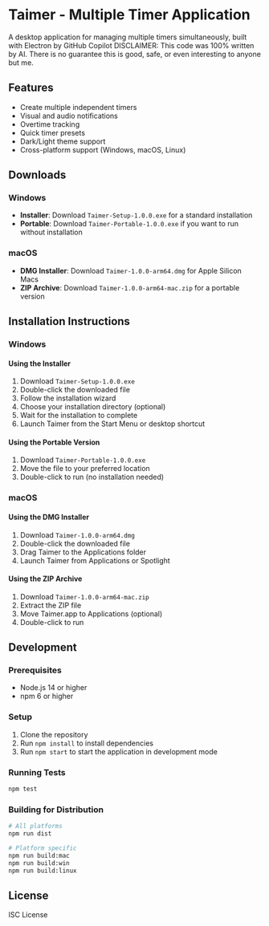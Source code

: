 # Taimer - Multiple Timer Application

A desktop application for managing multiple timers simultaneously, built with Electron by GitHub Copilot
DISCLAIMER: This code was 100% written by AI. There is no guarantee this is good, safe, or even interesting to anyone but me.


## Features

- Create multiple independent timers
- Visual and audio notifications
- Overtime tracking
- Quick timer presets
- Dark/Light theme support
- Cross-platform support (Windows, macOS, Linux)

## Downloads

### Windows
- **Installer**: Download `Taimer-Setup-1.0.0.exe` for a standard installation
- **Portable**: Download `Taimer-Portable-1.0.0.exe` if you want to run without installation

### macOS
- **DMG Installer**: Download `Taimer-1.0.0-arm64.dmg` for Apple Silicon Macs
- **ZIP Archive**: Download `Taimer-1.0.0-arm64-mac.zip` for a portable version

## Installation Instructions

### Windows

#### Using the Installer
1. Download `Taimer-Setup-1.0.0.exe`
2. Double-click the downloaded file
3. Follow the installation wizard
4. Choose your installation directory (optional)
5. Wait for the installation to complete
6. Launch Taimer from the Start Menu or desktop shortcut

#### Using the Portable Version
1. Download `Taimer-Portable-1.0.0.exe`
2. Move the file to your preferred location
3. Double-click to run (no installation needed)

### macOS

#### Using the DMG Installer
1. Download `Taimer-1.0.0-arm64.dmg`
2. Double-click the downloaded file
3. Drag Taimer to the Applications folder
4. Launch Taimer from Applications or Spotlight

#### Using the ZIP Archive
1. Download `Taimer-1.0.0-arm64-mac.zip`
2. Extract the ZIP file
3. Move Taimer.app to Applications (optional)
4. Double-click to run

## Development

### Prerequisites
- Node.js 14 or higher
- npm 6 or higher

### Setup
1. Clone the repository
2. Run `npm install` to install dependencies
3. Run `npm start` to start the application in development mode

### Running Tests
```bash
npm test
```

### Building for Distribution
```bash
# All platforms
npm run dist

# Platform specific
npm run build:mac
npm run build:win
npm run build:linux
```

## License

ISC License
